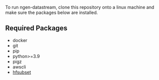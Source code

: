 To run ngen-datastream, clone this repository onto a linux machine and make sure the packages below are installed.

## Required Packages
* docker 
* git 
* pip 
* python>=3.9
* pigz 
* awscli 
* [hfsubset](https://github.com/lynker-spatial/hfsubsetCLI)

